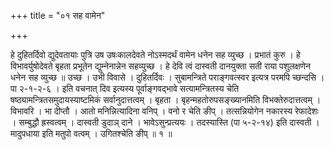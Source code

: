 +++
title = "०१ सह वामेन"

+++

हे दुहितर्दिवो द्युदेवतायाः पुत्रि उष उषःकालदेवते नोऽस्मदर्थं वामेन धनेन सह व्युच्छ । प्रभातं कुरु । हे विभावर्युषोदेवते बृहता प्रभूतेन द्युम्नेनान्नेन सहव्युच्छ । हे देवि त्वं दास्वती दानयुक्ता सती राया पशुलक्षणेन धनेन सह व्युच्छ ॥ उच्छ । उभी विवासे । दुहितर्दिवः । सुबामन्त्रिते पराङ्गवत्स्वर इत्यत्र परमपि च्छन्दसि । पा २-१-२-६ । इति वचनात् दिव इत्यस्य पूर्वाङ्गवद्भावे सत्यामन्त्रितस्य चेति षष्ठ्यामन्त्रितसमुदायस्याष्टमिकं सर्वानुदात्तत्वम् । बृहता । बृहन्महतोरुपसङ्ख्यानमिति विभक्तेरुदात्तत्वम् । विभावरि । भा दीप्तौ । आतो मनिन्नित्यादिना वनिप् । वनो र चेति ङीप् । तत्सन्नियोगेन नकारस्य रेफादेशः । सम्बुद्धौ ह्रस्वत्वम् । दास्वती डुदाञ् दाने । भावेऽसुन्प्रत्ययः । तदस्यास्ति (पा ५-२-१४) इति दास्वती । मादुपधाया इति मतुपो वत्वम् । उगितश्चेति ङीप् ॥ १ ॥